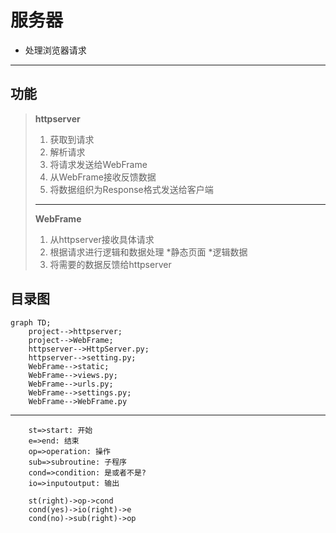 # 服务器
* 处理浏览器请求
---
## 功能
> **httpserver**
> 1. 获取到请求
> 2. 解析请求
> 3. 将请求发送给WebFrame
> 4. 从WebFrame接收反馈数据
> 5. 将数据组织为Response格式发送给客户端
> ---
> **WebFrame**
> 1. 从httpserver接收具体请求
> 2. 根据请求进行逻辑和数据处理
> 		*静态页面
> 		*逻辑数据
> 3. 将需要的数据反馈给httpserver
>
## 目录图
```graph
graph TD;
	project-->httpserver;
	project-->WebFrame;
	httpserver-->HttpServer.py;
	httpserver-->setting.py;
	WebFrame-->static;
	WebFrame-->views.py;
	WebFrame-->urls.py;
	WebFrame-->settings.py;
	WebFrame-->WebFrame.py
```
---
```flow
	st=>start: 开始
	e=>end: 结束
	op=>operation: 操作
	sub=>subroutine: 子程序
	cond=>condition: 是或者不是?
	io=>inputoutput: 输出

	st(right)->op->cond
	cond(yes)->io(right)->e
	cond(no)->sub(right)->op
```


